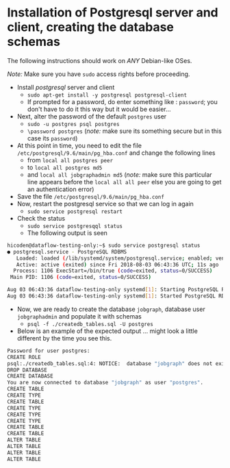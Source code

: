 # Installation of Postgresql server and client, creating the database schemas

The following instructions should work on _ANY_ Debian-like OSes.

*Note:* Make sure you have `sudo` access rights before proceeding.

* Install _postgresql_ server and client
  * ```sudo apt-get install -y postgresql postgresql-client```
  * If prompted for a password, do enter something like : `password`; you don't have to do it this way but it would be easier...
* Next, alter the password of the default `postgres` user
  * ```sudo -u postgres psql postgres```
  * ```\password postgres``` (*note:* make sure its something secure but in this case its `password`)
* At this point in time, you need to edit the file `/etc/postgresql/9.6/main/pg_hba.conf` and change the following lines
  * from `local all postgres peer`
  * to `local all postgres md5`
  * and `local all jobgraphadmin md5` (*note:* make sure this particular line appears before the `local all all peer` else you are going to get an authentication error)
* Save the file `/etc/postgresql/9.6/main/pg_hba.conf`
* Now, restart the postgresql service so that we can log in again
  * ```sudo service postgresql restart```
* Check the status 
  * ```sudo service postgresqql status```
  * The following output is seen 
```bash
hicoden@dataflow-testing-only:~$ sudo service postgresql status
● postgresql.service - PostgreSQL RDBMS
   Loaded: loaded (/lib/systemd/system/postgresql.service; enabled; vendor preset: enabled)
   Active: active (exited) since Fri 2018-08-03 06:43:36 UTC; 11s ago
  Process: 1106 ExecStart=/bin/true (code=exited, status=0/SUCCESS)
 Main PID: 1106 (code=exited, status=0/SUCCESS)

Aug 03 06:43:36 dataflow-testing-only systemd[1]: Starting PostgreSQL RDBMS...
Aug 03 06:43:36 dataflow-testing-only systemd[1]: Started PostgreSQL RDBMS.
```
* Now, we are ready to create the database `jobgraph`, database user `jobgraphadmin` and populate it with schemas
  * ```psql -f ./createdb_tables.sql -U postgres```
* Below is an example of the expected output ... might look a little different by the time you see this.
```bash
Password for user postgres:
CREATE ROLE
psql:./createdb_tables.sql:4: NOTICE:  database "jobgraph" does not exist, skipping
DROP DATABASE
CREATE DATABASE
You are now connected to database "jobgraph" as user "postgres".
CREATE TABLE
CREATE TYPE
CREATE TABLE
CREATE TYPE
CREATE TYPE
CREATE TYPE
CREATE TABLE
CREATE TABLE
ALTER TABLE
ALTER TABLE
ALTER TABLE
ALTER TABLE
```
